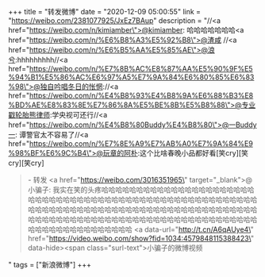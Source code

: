 +++
title = "转发微博"
date = "2020-12-09 05:00:55"
link = "https://weibo.com/2381077925/JxEz7BAup"
description = "//<a href=\"https://weibo.com/n/kimiamber\">@kimiamber</a>: 哈哈哈哈哈哈哈<a href=\"https://weibo.com/n/%E6%B8%A3%E5%92%B8\">@渣咸</a> //<a href=\"https://weibo.com/n/%E6%B5%AA%E5%85%AE\">@浪兮</a>:hhhhhhhhh//<a href=\"https://weibo.com/n/%E7%8B%AC%E8%87%AA%E5%90%9F%E5%94%B1%E5%86%AC%E6%97%A5%E7%9A%84%E6%80%85%E6%83%98\">@独自吟唱冬日的怅惘</a>://<a href=\"https://weibo.com/n/%E4%B8%93%E4%B8%9A%E6%88%B3%E8%BD%AE%E8%83%8E%E7%86%8A%E5%BE%8B%E5%B8%88\">@专业戳轮胎熊律师</a>:学央视可还行//<a href=\"https://weibo.com/n/%E4%B8%80Buddy%E4%B8%80\">@一Buddy一</a>: 谭警官太不容易了//<a href=\"https://weibo.com/n/%E7%8E%A9%E7%AB%A0%E7%9A%84%E9%98%BF%E6%9C%B4\">@玩章的阿朴</a>:这个比啥春晚小品都好看[笑cry][笑cry][笑cry]<br><blockquote> - 转发 <a href=\"https://weibo.com/3016351965\" target=\"_blank\">@小骗子</a>: 我实在笑的头疼哈哈哈哈哈哈哈哈哈哈哈哈哈哈哈哈哈哈哈哈哈哈哈哈哈哈哈哈哈哈哈哈哈哈哈哈哈哈哈哈哈哈哈哈哈哈哈哈哈哈哈哈哈哈哈哈哈哈哈哈哈哈哈哈哈哈哈哈哈哈哈哈哈哈哈哈哈哈哈哈哈哈哈哈哈哈哈哈哈哈哈哈哈哈哈哈哈哈哈哈哈哈哈哈哈哈哈哈哈哈哈哈哈哈哈哈哈哈哈哈哈哈哈哈哈哈哈哈哈哈哈哈哈哈哈哈  <a data-url=\"http://t.cn/A6qAUye4\" href=\"https://video.weibo.com/show?fid=1034:4579848115388423\" data-hide><span class=\"surl-text\">小骗子的微博视频</span></a></blockquote>"
tags = ["新浪微博"]
+++
